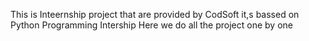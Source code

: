 This is Inteernship project that are provided by CodSoft it,s bassed on Python Programming Intership
Here we do all the project one by one
